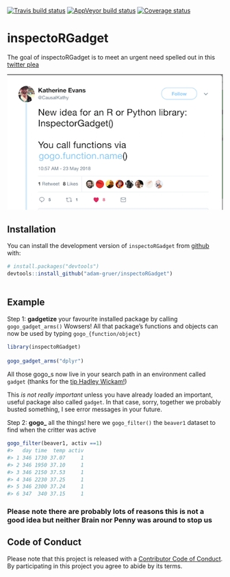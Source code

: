 
<!-- README.md is generated from README.Rmd. Please edit that file -->

[![Travis build
status](https://travis-ci.org/adam-gruer/inspectoRGadget.svg?branch=master)](https://travis-ci.org/adam-gruer/inspectoRGadget)
[![AppVeyor build
status](https://ci.appveyor.com/api/projects/status/github/adam-gruer/inspectoRGadget?branch=master&svg=true)](https://ci.appveyor.com/project/adam-gruer/inspectoRGadget)
[![Coverage
status](https://codecov.io/gh/adam-gruer/inspectoRGadget/branch/master/graph/badge.svg)](https://codecov.io/github/adam-gruer/inspectoRGadget?branch=master)

# inspectoRGadget

The goal of inspectoRGadget is to meet an urgent need spelled out in
this [twitter
plea](https://twitter.com/CausalKathy/status/999091807937028096)

![tweet call to arms](inst/screenshots/tweet_inspo.png
"The tweet that started it all")

## Installation

You can install the development version of `inspectoRGadget` from
[github](https://www.github.com) with:

``` r
# install.packages("devtools")
devtools::install_github("adam-gruer/inspectoRGadget")
 
```

## Example

Step 1: **gadgetize** your favourite installed package by calling
`gogo_gadget_arms()` Wowsers\! All that package’s functions and objects
can now be used by typing `gogo_{function/object}`

``` r
library(inspectoRGadget)

gogo_gadget_arms("dplyr")
```

All those gogo\_s now live in your search path in an environment called
`gadget` (thanks for the [tip Hadley
Wickam\!](https://github.com/adam-gruer/inspectoRGadget/issues/2))

This *is not really important* unless you have already loaded an
important, useful package also called `gadget`. In that case, sorry,
together we probably busted something, I see error messages in your
future.

Step 2: **gogo\_** all the things\! here we `gogo_filter()` the
`beaver1` dataset to find when the critter was active

``` r
gogo_filter(beaver1, activ ==1)
#>   day time  temp activ
#> 1 346 1730 37.07     1
#> 2 346 1950 37.10     1
#> 3 346 2150 37.53     1
#> 4 346 2230 37.25     1
#> 5 346 2300 37.24     1
#> 6 347  340 37.15     1
```

### **Please note there are probably lots of reasons this is not a good idea but neither Brain nor Penny was around to stop us**

## Code of Conduct

Please note that this project is released with a [Contributor Code of
Conduct](CODE_OF_CONDUCT.md). By participating in this project you agree
to abide by its terms.
